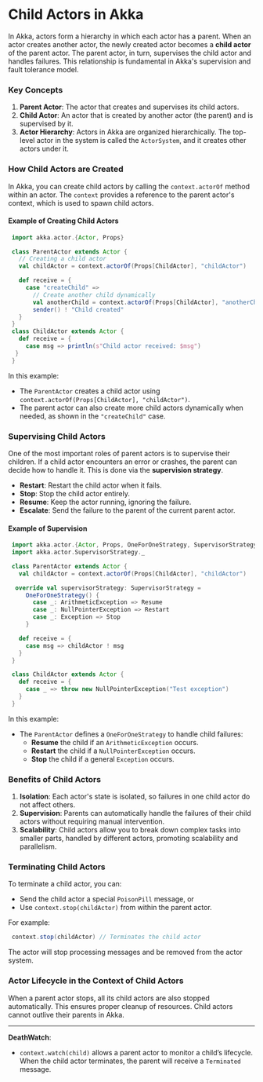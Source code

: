# Child Actors in Akka

In Akka, actors form a hierarchy in which each actor has a parent. When an actor creates another actor, the newly created actor becomes a **child actor** of the parent actor. The parent actor, in turn, supervises the child actor and handles failures. This relationship is fundamental in Akka's supervision and fault tolerance model.

### Key Concepts

1. **Parent Actor**: The actor that creates and supervises its child actors.
2. **Child Actor**: An actor that is created by another actor (the parent) and is supervised by it.
3. **Actor Hierarchy**: Actors in Akka are organized hierarchically. The top-level actor in the system is called the `ActorSystem`, and it creates other actors under it.

### How Child Actors are Created

In Akka, you can create child actors by calling the `context.actorOf` method within an actor. The `context` provides a reference to the parent actor's context, which is used to spawn child actors.

#### Example of Creating Child Actors

``` scala
 import akka.actor.{Actor, Props}

 class ParentActor extends Actor {
   // Creating a child actor
   val childActor = context.actorOf(Props[ChildActor], "childActor")

   def receive = {
     case "createChild" =>
       // Create another child dynamically
       val anotherChild = context.actorOf(Props[ChildActor], "anotherChild")
       sender() ! "Child created"
   }
 }
 class ChildActor extends Actor {
   def receive = {
     case msg => println(s"Child actor received: $msg")
  }
 }
```
In this example:
- The `ParentActor` creates a child actor using `context.actorOf(Props[ChildActor], "childActor")`.
- The parent actor can also create more child actors dynamically when needed, as shown in the `"createChild"` case.

### Supervising Child Actors

One of the most important roles of parent actors is to supervise their children. If a child actor encounters an error or crashes, the parent can decide how to handle it. This is done via the **supervision strategy**.

- **Restart**: Restart the child actor when it fails.
- **Stop**: Stop the child actor entirely.
- **Resume**: Keep the actor running, ignoring the failure.
- **Escalate**: Send the failure to the parent of the current parent actor.

#### Example of Supervision

``` scala
 import akka.actor.{Actor, Props, OneForOneStrategy, SupervisorStrategy}
 import akka.actor.SupervisorStrategy._

 class ParentActor extends Actor {
   val childActor = context.actorOf(Props[ChildActor], "childActor")

  override val supervisorStrategy: SupervisorStrategy = 
     OneForOneStrategy() {
       case _: ArithmeticException => Resume
       case _: NullPointerException => Restart
       case _: Exception => Stop
     }

   def receive = {
     case msg => childActor ! msg
   }
 }

 class ChildActor extends Actor {
   def receive = {
     case _ => throw new NullPointerException("Test exception")
   }
 }
```
In this example:
- The `ParentActor` defines a `OneForOneStrategy` to handle child failures:
  - **Resume** the child if an `ArithmeticException` occurs.
  - **Restart** the child if a `NullPointerException` occurs.
  - **Stop** the child if a general `Exception` occurs.

### Benefits of Child Actors

1. **Isolation**: Each actor's state is isolated, so failures in one child actor do not affect others.
2. **Supervision**: Parents can automatically handle the failures of their child actors without requiring manual intervention.
3. **Scalability**: Child actors allow you to break down complex tasks into smaller parts, handled by different actors, promoting scalability and parallelism.

### Terminating Child Actors

To terminate a child actor, you can:
- Send the child actor a special `PoisonPill` message, or
- Use `context.stop(childActor)` from within the parent actor.

For example:

``` scala
 context.stop(childActor) // Terminates the child actor
```
The actor will stop processing messages and be removed from the actor system.

### Actor Lifecycle in the Context of Child Actors

When a parent actor stops, all its child actors are also stopped automatically. This ensures proper cleanup of resources. Child actors cannot outlive their parents in Akka.

---
 **DeathWatch**:
   - `context.watch(child)` allows a parent actor to monitor a child’s lifecycle. When the child actor terminates, the parent will receive a `Terminated` message.
